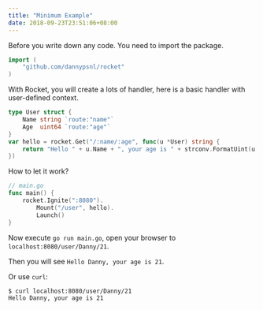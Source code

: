 ```yaml
---
title: "Minimum Example"
date: 2018-09-23T23:51:06+08:00
---
```


Before you write down any code. You need to import the package.

```go
import (
    "github.com/dannypsnl/rocket"
)
```

With Rocket, you will create a lots of handler,
here is a basic handler with user-defined context.

```go
type User struct {
    Name string `route:"name"`
    Age  uint64 `route:"age"`
}
var hello = rocket.Get("/:name/:age", func(u *User) string {
    return "Hello " + u.Name + ", your age is " + strconv.FormatUint(u.Age, 10)
})
```

How to let it work?

```go
// main.go
func main() {
    rocket.Ignite(":8080").
        Mount("/user", hello).
        Launch()
}
```

Now execute `go run main.go`, open your browser to `localhost:8080/user/Danny/21`.

Then you will see `Hello Danny, your age is 21`.

Or use `curl`:
```bash
$ curl localhost:8080/user/Danny/21
Hello Danny, your age is 21
```
